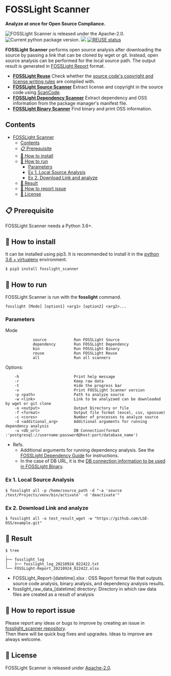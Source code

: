 <!--
Copyright (c) 2021 LG Electronics
SPDX-License-Identifier: Apache-2.0
 -->

# FOSSLight Scanner
<strong>Analyze at once for Open Source Compliance.</strong><br>

<img src="https://img.shields.io/pypi/l/fosslight_scanner" alt="FOSSLight Scanner is released under the Apache-2.0." /> <img src="https://img.shields.io/pypi/v/fosslight_scanner" alt="Current python package version." /> <img src="https://img.shields.io/pypi/pyversions/fosslight_scanner" /> [![REUSE status](https://api.reuse.software/badge/github.com/fosslight/fosslight_scanner)](https://api.reuse.software/info/github.com/fosslight/fosslight_scanner)


**FOSSLight Scanner** performs open source analysis after downloading the source by passing a link that can be cloned by wget or git. Instead, open source analysis can be performed for the local source path. The output result is generated in [FOSSLight Report][or] format.

- **[FOSSLight Reuse][re]** Check whether the [source code's copyright and license writing rules][rule] are complied with.
- **[FOSSLight Source Scanner][s]** Extract license and copyright in the source code using [ScanCode][sc].
- **[FOSSLight Dependency Scanner][d]** Extract dependency and OSS information from the package manager's manifest file.
- **[FOSSLight Binary Scanner][flbin]** Find binary and print OSS information.

[s]: https://github.com/fosslight/fosslight_source_scanner
[d]: https://github.com/fosslight/fosslight_dependency_scanner
[sc]: https://github.com/nexB/scancode-toolkit
[or]: https://fosslight.org/fosslight-guide-en/learn/2_fosslight_report.html
[flbin]: https://github.com/fosslight/fosslight_binary_scanner
[re]: https://github.com/fosslight/fosslight_reuse
[rule]: https://oss.lge.com/guide/process/osc_process/1-identification/copyright_license_rule.html

## Contents

- [FOSSLight Scanner](#fosslight-scanner)
  - [Contents](#contents)
  - [📋 Prerequisite](#-prerequisite)
  - [🎉 How to install](#-how-to-install)
  - [🚀 How to run](#-how-to-run)
    - [Parameters](#parameters)
    - [Ex 1. Local Source Analysis](#ex-1-local-source-analysis)
    - [Ex 2. Download Link and analyze](#ex-2-download-link-and-analyze)
  - [📁 Result](#-result)
  - [👏 How to report issue](#-how-to-report-issue)
  - [📄 License](#-license)


## 📋 Prerequisite

FOSSLight Scanner needs a Python 3.6+.

## 🎉 How to install


It can be installed using pip3. It is recommended to install it in the [python 3.6 + virtualenv]([etc/guide_virtualenv.md](https://fosslight.org/fosslight-guide-en/scanner/etc/guide_virtualenv.html)) environment.

```
$ pip3 install fosslight_scanner
```

## 🚀 How to run

FOSSLight Scanner is run with the **fosslight** command.
``` 
fosslight [Mode] [option1] <arg1> [option2] <arg2>...
``` 
### Parameters   
Mode
``` 
            source            Run FOSSLight Source
            dependency        Run FOSSLight Dependency
            bin               Run FOSSLight Binary
            reuse             Run FOSSLight Reuse
            all               Run all scanners
``` 
Options:
``` 
    -h                        Print help message
    -r                        Keep raw data  
    -t                        Hide the progress bar
    -v                        Print FOSSLight Scanner version
    -p <path>                 Path to analyze source
    -w <link>                 Link to be analyzaed can be downloaded by wget or git clone
    -o <output>               Output Directory or file
    -f <format>               Output file format (excel, csv, opossum)
    -c <cores>                Number of processes to analyze source
    -d <additional_arg>       Additional arguments for running dependency analysis 
    -u <db_url>               DB Connection(format :'postgresql://username:password@host:port/database_name')
```
- Refs. 
    - Additional arguments for running dependency analysis. See the [FOSSLight Dependency Guide][fd_guide] for instructions.
    - In the case of DB URL, it is the [DB connection information to be used in FOSSLight Binary][flbindb].

[flbindb]: https://fosslight.org/fosslight-guide-en/scanner/etc/binary_db.html
[fd_guide]: https://fosslight.org/fosslight-guide-en/scanner/2_dependency.html

### Ex 1. Local Source Analysis
```
$ fosslight all -p /home/source_path -d "-a 'source /test/Projects/venv/bin/activate' -d 'deactivate'"
```

### Ex 2. Download Link and analyze
```
$ fosslight all -o test_result_wget -w "https://github.com/LGE-OSS/example.git"
```

## 📁 Result

```
$ tree
.
├── fosslight_log
│   ├── fosslight_log_20210924_022422.txt
└── FOSSLight-Report_20210924_022422.xlsx
```

- FOSSLight_Report-[datetime].xlsx : OSS Report format file that outputs source code analysis, binary analysis, and dependency analysis results.
- fosslight_raw_data_[datetime] directory: Directory in which raw data files are created as a result of analysis

## 👏 How to report issue

Please report any ideas or bugs to improve by creating an issue in [fosslight_scanner repository][cl].    
Then there will be quick bug fixes and upgrades. Ideas to improve are always welcome.

[cl]: https://github.com/fosslight/fosslight_scanner/issues

## 📄 License

FOSSLight Scanner is released under [Apache-2.0][l].

[l]: https://github.com/fosslight/fosslight_scanner/blob/main/LICENSE
